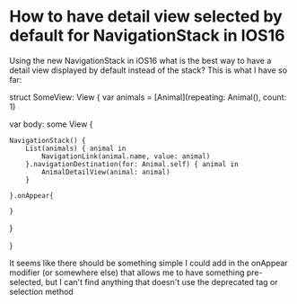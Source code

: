
# How to have detail view selected by default for NavigationStack in IOS16

Using the new NavigationStack in iOS16 what is the best way to have a detail view displayed by default instead of the stack?
This is what I have so far:


struct SomeView: View {
var animals = [Animal](repeating: Animal(), count: 1)

var body: some View {
    
    NavigationStack() {
        List(animals) { animal in
            NavigationLink(animal.name, value: animal)
        }.navigationDestination(for: Animal.self) { animal in
            AnimalDetailView(animal: animal)
        }
        
    }.onAppear{
        
    }
    
}

}

It seems like there should be something simple I could add in the onAppear modifier (or somewhere else) that allows me to have something pre-selected, but I can't find anything that doesn't use the deprecated tag or selection method

        